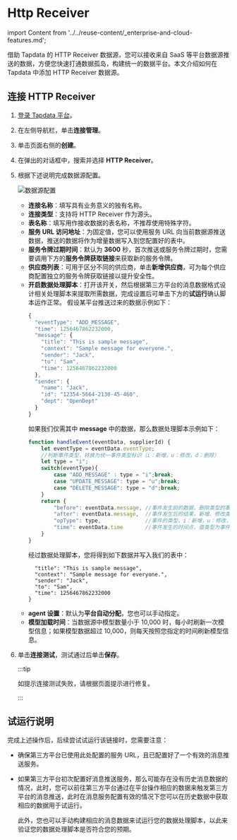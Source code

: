 # Http Receiver
import Content from '../../reuse-content/_enterprise-and-cloud-features.md';

<Content />

借助 Tapdata 的 HTTP Receiver 数据源，您可以接收来自 SaaS 等平台数据源推送的数据，方便您快速打通数据孤岛，构建统一的数据平台。本文介绍如何在 Tapdata 中添加 HTTP Receiver 数据源。

## 连接 HTTP Receiver

1. [登录 Tapdata 平台](../../user-guide/log-in.md)。

2. 在左侧导航栏，单击**连接管理**。

3. 单击页面右侧的**创建**。

4. 在弹出的对话框中，搜索并选择 **HTTP Receiver**。

5. 根据下述说明完成数据源<span id="320-http-receiver">配置</span>。

   ![数据源配置](../../images/http_receiver_connection_setting.png)

    * **连接名称**：填写具有业务意义的独有名称。
    * **连接类型**：支持将 HTTP Receiver 作为源头。
    * **表名称**：填写用作接收数据的表名称，不推荐使用特殊字符。
    * **服务 URL 访问地址**：为固定值，您可以使用服务 URL 向当前数据源推送数据，推送的数据将作为增量数据写入到您配置好的表中。
    * **服务令牌过期时间**：默认为 **3600** 秒，首次推送或服务令牌过期时，您需要调用下方的**服务令牌获取链接**来获取新的服务令牌。
    * **供应商列表**：可用于区分不同的供应商，单击**新增供应商**，可为每个供应商配置独立的服务令牌获取链接以提升安全性。
    * **开启数据处理脚本**：打开该开关，然后根据第三方平台的消息数据格式设计相关处理脚本来提取所需数据，完成设置后可单击下方的**试运行**确认脚本运作正常。
      假设某平台推送过来的数据示例如下：
      ```js
      {
        "eventType": "ADD_MESSAGE",
        "time": 1256467862232000,
        "message": {
          "title": "This is sample message",
          "context": "Sample message for everyone.",
          "sender": "Jack",
          "to": "Sam",
          "time": 1256467862232000
        },
        "sender": {
          "name": "Jack",
          "id": "12354-5664-2130-45-460",
          "dept": "OpenDept"
        }
      }
      ```
      如果我们仅需其中 **message** 中的数据，那么数据处理脚本示例如下：
      ```js
      function handleEvent(eventData, supplierId) {
          let eventType = eventData.eventType;
          //判断事件类型，转换为统一事件类型标识（i：新增，u：修改，d：删除）
          let type = "i";
          switch(eventType){
              case "ADD_MESSAGE" : type = "i";break;
              case "UPDATE_MESSAGE": type = "u";break;
              case "DELETE_MESSAGE": type = "d";break;
          }
          return {
              "before": eventData.message, //事件发生前的数据，删除类型的事件此值是必填
              "after": eventData.message,  //事件发生后的结果，新增、修改类型的事件此值为必填
              "opType": type,              //事件的类型，i：新增，u：修改，d：删除
              "time": eventData.time       //事件发生的时间点，值类型为事件戳
          }
      }
      ```
      经过数据处理脚本，您将得到如下数据并写入我们的表中：
      ```js{
        "title": "This is sample message",
        "context": "Sample message for everyone.",
        "sender": "Jack",
        "to": "Sam",
        "time": 1256467862232000
      }
      ```
    * **agent 设置**：默认为**平台自动分配**，您也可以手动指定。
    * **模型加载时间**：当数据源中模型数量小于 10,000 时，每小时刷新一次模型信息；如果模型数据超过 10,000，则每天按照您指定的时间刷新模型信息。

6. 单击**连接测试**，测试通过后单击**保存**。

   :::tip

   如提示连接测试失败，请根据页面提示进行修复。

   :::



## 试运行说明

完成上述操作后，后续尝试试运行该链接时，您需要注意：

* 确保第三方平台已使用此处配置的服务 URL，且已配置好了一个有效的消息推送服务。

* 如果第三方平台初次配置好消息推送服务，那么可能存在没有历史消息数据的情况，此时，您可以前往第三方平台通过在平台操作相应的数据来触发第三方平台的消息推送，此时在消息服务配置有效的情况下您可以在历史数据中获取相应的数据用于试运行。

  此外，您也可以手动构建相应的消息数据来试运行您的数据处理脚本，以此来验证您的数据处理脚本是否符合您的预期。